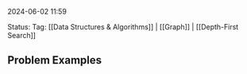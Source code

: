 
2024-06-02 11:59

Status:
Tag: [[Data Structures & Algorithms]] | [[Graph]] | [[Depth-First Search]]

## Problem Examples


